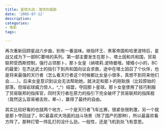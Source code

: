 ```yaml
---
title: 星球大战：潜伏的威胁
date: '2005-07-12'
description:
categories:
- 电影
tags:

---
```


再次重新回顾星战六步曲，别有一番滋味。继指环王、黑客帝国和哈里波特后，星战又成为下一部BC要啃的系列。第一部主要发生在那卜、塔土因和共和国，贸易联邦受西斯控制，强行占领那卜，那卜女皇（纳塔莉.波特曼哦，矮矮小小的，BC的最爱）在杰达武士的指引下到共和国向议会求救，途中在塔土因召了个伙伴，也是将来最强的天行者（怎么看天行者这个时候都比女皇小很多，真想不到将来他们会……）。后来女皇意识到议会无法帮助她，就决定和那卜的刚耿族（比较原始的部落，但熔岩球威力惊人，^_^）结盟，夺回那卜星球。那卜女皇使用了技巧制服了贸易联邦的指挥官，同时天行者在原力的指引下完全破坏了贸易联邦的指挥舰（竟然这么容易被击败，晕~），赢得了最终的自由。

其实比较好看的也就两个地方，一个是天行者飞车比赛，很紧张很刺激，另一个就是那卜夺回战了，BC最喜欢大场面的战斗场景（除了国产的那种），所以最喜欢看方阵了。那种灯管一阵乱打的没什么劲，一般性，还是飞机到处飞有意思。
